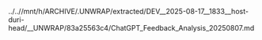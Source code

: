 ../..//mnt/h/ARCHIVE/.UNWRAP/extracted/DEV__2025-08-17__1833__host-duri-head/__UNWRAP/83a25563c4/ChatGPT_Feedback_Analysis_20250807.md